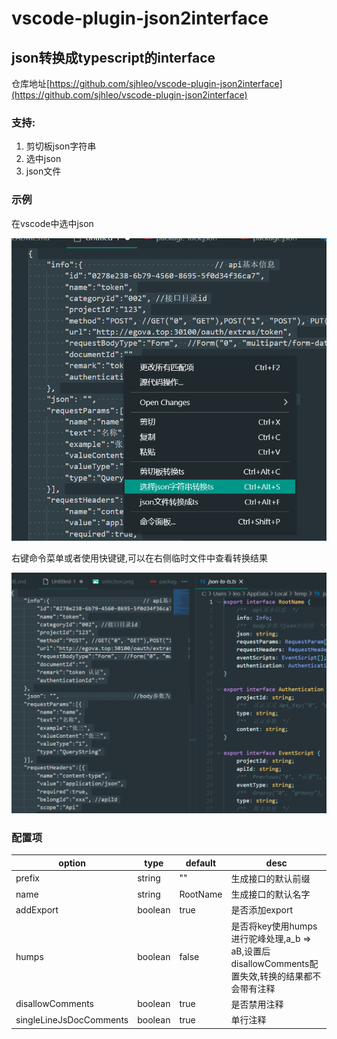 # vscode-plugin-json2interface

## **json转换成typescript的interface**

仓库地址[https://github.com/sjhleo/vscode-plugin-json2interface](https://github.com/sjhleo/vscode-plugin-json2interface)
### 支持:
1. 剪切板json字符串
2. 选中json
3. json文件

### 示例
在vscode中选中json

![选中json转换](./images/selection.png)

右键命令菜单或者使用快键键,可以在右侧临时文件中查看转换结果

![转换结果](./images/result.png)

### 配置项

| option                  | type                     | default                              | desc                                                                                                                 |
| ----------------------- | ------------------------ | ------------------------------------ | -------------------------------------------------------------------------------------------------------------------- |
| prefix                  | string                   | ""                                   | 生成接口的默认前缀                                                                                                      |
| name                    | string                   | RootName                             | 生成接口的默认名字                                                                 |
| addExport               | boolean                  | true                                 | 是否添加export                                                       |
| humps                   | boolean                  | false                                | 是否将key使用humps进行驼峰处理,a_b => aB,设置后 disallowComments配置失效,转换的结果都不会带有注释 |
| disallowComments        | boolean                  | true                                 | 是否禁用注释                                                                       |
| singleLineJsDocComments | boolean                  | true                                 | 单行注释
